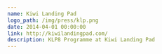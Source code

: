 ```yaml
---
name: Kiwi Landing Pad
logo_path: /img/press/klp.png
date: 2014-04-01 00:00:00
link: http://kiwilandingpad.com/
description: KLP8 Programme at Kiwi Landing Pad
---
```

